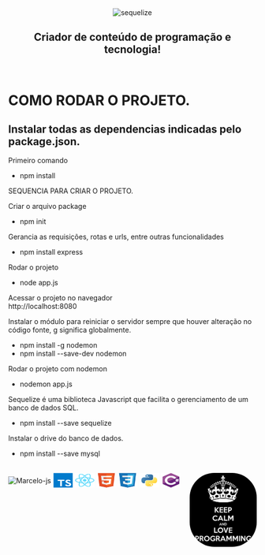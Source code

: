 <div align="center">
  <img align="center" src="https://th.bing.com/th/id/OIP.vJ8QZASE7a4nxWFfavXxDAHaEK?pid=ImgDet&rs=1" alt="sequelize">
 </div>
  <div align="center"><h2>Criador de conteúdo de programação e tecnologia!</h2></div><br>

<h1>COMO RODAR O PROJETO.</h1>
 <h2>Instalar todas as dependencias indicadas pelo package.json.</h2>
 
 Primeiro comando<br>
 - npm install

 SEQUENCIA PARA CRIAR O PROJETO.<br>
 
 Criar o arquivo package<br>
  - npm init

Gerancia as requisições, rotas e urls, entre outras funcionalidades<br>
- npm install express

Rodar o projeto<br>
- node app.js

Acessar o projeto no navegador<br>
http://localhost:8080

Instalar o módulo para reiniciar o servidor sempre que houver alteração no código fonte, g significa globalmente.<br>
- npm install -g nodemon
- npm install --save-dev nodemon

Rodar o projeto com nodemon<br>
- nodemon app.js

Sequelize é uma biblioteca Javascript que facilita o gerenciamento de um banco de dados SQL.<br>
- npm install --save sequelize

Instalar o drive do banco de dados.<br>
- npm install --save mysql

<div style="display: inline_block"><br>
  <img align="center" alt="Marcelo-js" height="30" width="40" src="https://img.icons8.com/fluency/256/node-js.png">
  <img align="center" alt="Marcelo-Ts" height="30" width="40" src="https://raw.githubusercontent.com/devicons/devicon/master/icons/typescript/typescript-plain.svg">
  <img align="center" alt="Marcelo-React" height="30" width="40" src="https://raw.githubusercontent.com/devicons/devicon/master/icons/react/react-original.svg">
  <img align="center" alt="Marcelo-HTML" height="30" width="40" src="https://raw.githubusercontent.com/devicons/devicon/master/icons/html5/html5-original.svg">
  <img align="center" alt="Marcelo-CSS" height="30" width="40" src="https://raw.githubusercontent.com/devicons/devicon/master/icons/css3/css3-original.svg">
  <img align="center" alt="Marcelo-Python" height="30" width="40" src="https://raw.githubusercontent.com/devicons/devicon/master/icons/python/python-original.svg">
  <img align="center" alt="Marcelo-Csharp" height="30" width="40" src="https://raw.githubusercontent.com/devicons/devicon/master/icons/csharp/csharp-original.svg">
  <img align="right" alt="marcelo-pic" height="150" style="border-radius:50px;" src="https://github.com/marcelowkr2/imagens/blob/2c5cdd4d99c341df1015b28166c2706d7860219b/430910.png">
  </div>
